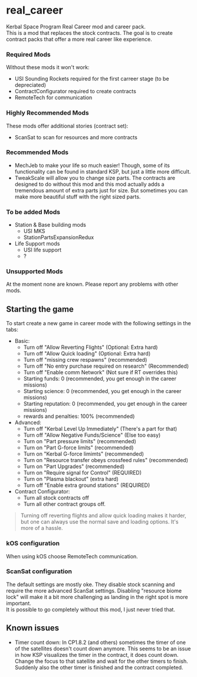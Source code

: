 # real_career
Kerbal Space Program Real Career mod and career pack.  
This is a mod that replaces the stock contracts. 
The goal is to create contract packs that offer a more real career like experience.

### Required Mods

Without these mods it won't work:

- USI Sounding Rockets required for the first carreer stage (to be depreciated)
- ContractConfigurator required to create contracts
- RemoteTech for communication

### Highly Recommended Mods

These mods offer additional stories (contract set):

- ScanSat to scan for resources and more contracts

### Recommended Mods

- MechJeb to make your life so much easier! Though, some of its functionality can be found in standard KSP, but just a little more difficult.
- TweakScale will allow you to change size parts. The contracts are designed to do without this mod and this mod actually adds a tremendous amount of extra parts just for size. But sometimes you can make more beautiful stuff with the right sized parts.

### To be added Mods

- Station & Base building mods
  - USI MKS
  - StationPartsExpansionRedux
- Life Support mods
  - USI life support
  - ?

### Unsupported Mods

At the moment none are known. Please report any problems with other mods.

## Starting the game

To start create a new game in career mode with the following settings in the tabs:

- Basic:
  - Turn off "Allow Reverting Flights" (Optional: Extra hard)
  - Turn off "Allow Quick loading" (Optional: Extra hard)
  - Turn off "missing crew respawns" (recommended)
  - Turn off "No entry purchase required on research" (Recommended)
  - Turn off "Enable comm Network" (Not sure if RT overrides this)
  - Starting funds: 0 (recommended, you get enough in the career missions)
  - Starting science: 0 (recommended, you get enough in the career missions)
  - Starting reputation: 0 (recommended, you get enough in the career missions)
  - rewards and penalties: 100% (recommended)
- Advanced:
  - Turn off "Kerbal Level Up Immediately" (There's a part for that)
  - Turn off "Allow Negative Funds/Science" (Else too easy)
  - Turn on "Part pressure limits" (recommended)
  - Turn on "Part G-force limits" (recommended)
  - Turn on "Kerbal G-force limimts" (recommended)
  - Turn on "Resource transfer obeys crossfeed rules" (recommended)
  - Turn on "Part Upgrades" (recommended)
  - Turn on "Require signal for Control" (REQUIRED)
  - Turn on "Plasma blackout" (extra hard)
  - Turn off "Enable extra ground stations" (REQUIRED)
- Contract Configurator:
  - Turn all stock contracts off
  - Turn all other contract groups off.
  
> Turning off reverting flights and allow quick loading makes it harder, but one can always use the normal save and loading options. It's more of a hassle.

### kOS configuration

When using kOS choose RemoteTech communication.

### ScanSat configuration

The default settings are mostly oke. They disable stock scanning and require the more advanced ScanSat settings. Disabling "resource biome lock" will make it a bit more challenging as landing in the right spot is more important.  
It is possible to go completely without this mod, I just never tried that.

## Known issues

- Timer count down:
  In CP1.8.2 (and others) sometimes the timer of one of the satellites doesn't count down anymore. This seems to be an issue in how KSP visualizes the timer in the contract, it does count down. Change the focus to that satellite and wait for the other timers to finish. Suddenly also the other timer is finished and the contract completed.